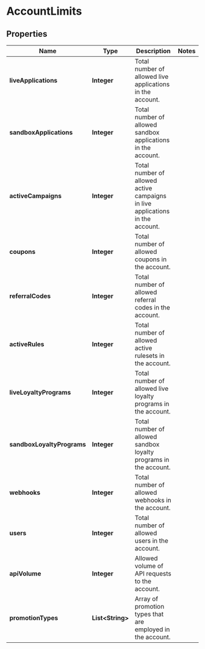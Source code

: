 

# AccountLimits

## Properties

Name | Type | Description | Notes
------------ | ------------- | ------------- | -------------
**liveApplications** | **Integer** | Total number of allowed live applications in the account. | 
**sandboxApplications** | **Integer** | Total number of allowed sandbox applications in the account. | 
**activeCampaigns** | **Integer** | Total number of allowed active campaigns in live applications in the account. | 
**coupons** | **Integer** | Total number of allowed coupons in the account. | 
**referralCodes** | **Integer** | Total number of allowed referral codes in the account. | 
**activeRules** | **Integer** | Total number of allowed active rulesets in the account. | 
**liveLoyaltyPrograms** | **Integer** | Total number of allowed live loyalty programs in the account. | 
**sandboxLoyaltyPrograms** | **Integer** | Total number of allowed sandbox loyalty programs in the account. | 
**webhooks** | **Integer** | Total number of allowed webhooks in the account. | 
**users** | **Integer** | Total number of allowed users in the account. | 
**apiVolume** | **Integer** | Allowed volume of API requests to the account. | 
**promotionTypes** | **List&lt;String&gt;** | Array of promotion types that are employed in the account. | 



